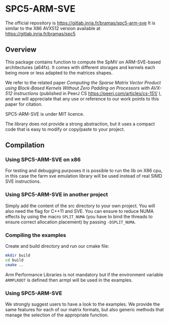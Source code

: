 # SPC5-ARM-SVE

The official repository is https://gitlab.inria.fr/bramas/spc5-arm-sve
It is similar to the X86 AVX512 version available at https://gitlab.inria.fr/bramas/spc5

## Overview

This package contains function to compute the SpMV on ARM-SVE-based architectures (a64fx).
It comes with different storages and kernels each being more or less adapted to the matrices shapes.

We refer to the related paper *Computing the Sparse Matrix Vector Product using Block-Based Kernels Without Zero Padding on Processors with AVX-512 Instructions* (published in PeerJ CS https://peerj.com/articles/cs-151/ ), and we will appreciate that any use or reference to our work points to this paper for citation.

SPC5-ARM-SVE is under MIT licence.

The library does not provide a strong abstraction, but it uses a compact code that is easy to modify or copy/paste to your project.

## Compilation

### Using SPC5-ARM-SVE on x86

For testing and debugging purposes it is possible to run the lib on X86 cpu,
in this case the farm sve emulation library will be used instead of real SIMD SVE instructions.

### Using SPC5-ARM-SVE in another project

Simply add the content of the src directory to your own project.
You will also need the flag for C++11 and SVE.
You can ensure to reduce NUMA effects by using the macro `SPLIT_NUMA` (you have to bind the threads to ensure correct allocation placement) by passing `-DSPLIT_NUMA`.

### Compiling the examples

Create and build directory and run our cmake file:
```bash
mkdir build
cd build
cmake ..
```

Arm Performance Libraries is not mandatory but if the environment variable `ARMPLROOT` is defined then armpl will be used in the examples.


### Using SPC5-ARM-SVE

We strongly suggest users to have a look to the examples.
We provide the same features for each of our matrix formats, but also generic methods that manage the selection of the appropriate function.


